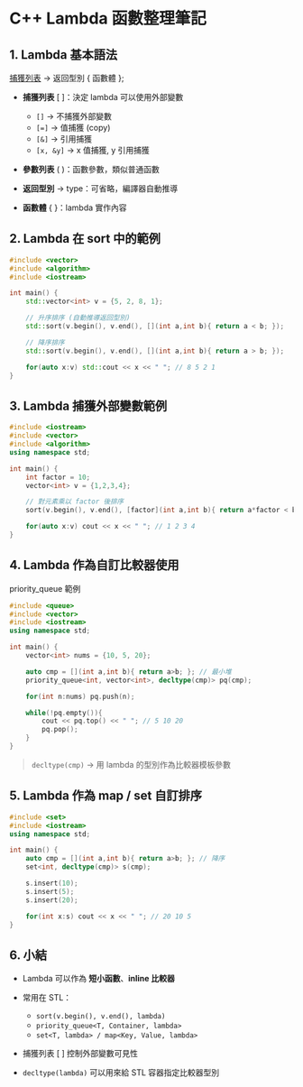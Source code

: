 # C++ Lambda 函數整理筆記

## 1. Lambda 基本語法
[捕獲列表](參數列表) -> 返回型別 { 函數體 };

- **捕獲列表** [ ]：決定 lambda 可以使用外部變數
    
    - `[]` → 不捕獲外部變數
    - `[=]` → 值捕獲 (copy)
    - `[&]` → 引用捕獲
    - `[x, &y]` → x 值捕獲, y 引用捕獲

- **參數列表** ( )：函數參數，類似普通函數
- **返回型別** -> type：可省略，編譯器自動推導
- **函數體** { }：lambda 實作內容

## 2. Lambda 在 sort 中的範例

```cpp
#include <vector>
#include <algorithm>
#include <iostream>

int main() {
    std::vector<int> v = {5, 2, 8, 1};

    // 升序排序 (自動推導返回型別)
    std::sort(v.begin(), v.end(), [](int a,int b){ return a < b; });

    // 降序排序
    std::sort(v.begin(), v.end(), [](int a,int b){ return a > b; });

    for(auto x:v) std::cout << x << " "; // 8 5 2 1
}
```

## 3. Lambda 捕獲外部變數範例

```cpp
#include <iostream>
#include <vector>
#include <algorithm>
using namespace std;

int main() {
    int factor = 10;
    vector<int> v = {1,2,3,4};

    // 對元素乘以 factor 後排序
    sort(v.begin(), v.end(), [factor](int a,int b){ return a*factor < b*factor; });

    for(auto x:v) cout << x << " "; // 1 2 3 4
}
```

## 4. Lambda 作為自訂比較器使用

priority_queue 範例

```cpp
#include <queue>
#include <vector>
#include <iostream>
using namespace std;

int main() {
    vector<int> nums = {10, 5, 20};

    auto cmp = [](int a,int b){ return a>b; }; // 最小堆
    priority_queue<int, vector<int>, decltype(cmp)> pq(cmp);

    for(int n:nums) pq.push(n);

    while(!pq.empty()){
        cout << pq.top() << " "; // 5 10 20
        pq.pop();
    }
}
```

> `decltype(cmp)` → 用 lambda 的型別作為比較器模板參數

## 5. Lambda 作為 map / set 自訂排序

```cpp
#include <set>
#include <iostream>
using namespace std;

int main() {
    auto cmp = [](int a,int b){ return a>b; }; // 降序
    set<int, decltype(cmp)> s(cmp);

    s.insert(10);
    s.insert(5);
    s.insert(20);

    for(int x:s) cout << x << " "; // 20 10 5
}
```

## 6. 小結

- Lambda 可以作為 **短小函數**、**inline 比較器**

- 常用在 STL：
    - `sort(v.begin(), v.end(), lambda)`
    - `priority_queue<T, Container, lambda>`
    - `set<T, lambda> / map<Key, Value, lambda>`

- 捕獲列表 [ ] 控制外部變數可見性
- `decltype(lambda)` 可以用來給 STL 容器指定比較器型別